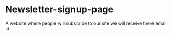 # Newsletter-signup-page
A website where people will subscribe to our site we will receive there email id.
